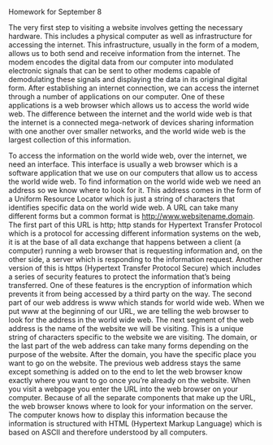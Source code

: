 Homework for September 8

  The very first step to visiting a website involves getting the necessary hardware. This includes a physical computer as well as infrastructure for accessing the internet. This infrastructure, usually in the form of a modem, allows us to both send and receive information from the internet. The modem encodes the digital data from our computer into modulated electronic signals that can be sent to other modems capable of demodulating these signals and displaying the data in its original digital form. After establishing an internet connection, we can access the internet through a number of applications on our computer. One of these applications is a web browser which allows us to access the world wide web. The difference between the internet and the world wide web is that the internet is a connected mega-network of devices sharing information with one another over smaller networks, and the world wide web is the largest collection of this information.
  
  To access the information on the world wide web, over the internet, we need an interface. This interface is usually a web browser which is a software application that we use on our computers that allow us to access the world wide web. To find information on the world wide web we need an address so we know where to look for it. This address comes in the form of a Uniform Resource Locator which is just a string of characters that identifies specific data on the world wide web. A URL can take many different forms but a common format is http://www.websitename.domain. The first part of this URL is http; http stands for Hypertext Transfer Protocol which is a protocol for accessing different information systems on the web, it is at the base of all data exchange that happens between a client (a computer) running a web browser that is requesting information and, on the other side, a server which is responding to the information request. Another version of this is https (Hypertext Transfer Protocol Secure) which includes a series of security features to protect the information that’s being transferred. One of these features is the encryption of information which prevents it from being accessed by a third party on the way. The second part of our web address is www which stands for world wide web. When we put www at the beginning of our URL, we are telling the web browser to look for the address in the world wide web. The next segment of the web address is the name of the website we will be visiting. This is a unique string of characters specific to the website we are visiting. The domain, or the last part of the web address can take many forms depending on the purpose of the website. After the domain, you have the specific place you want to go on the website. The previous web address stays the same except something is added on to the end to let the web browser know exactly where you want to go once you’re already on the website. When you visit a webpage you enter the URL into the web browser on your computer. Because of all the separate components that make up the URL, the web browser knows where to look for your information on the server. The computer knows how to display this information because the information is structured with HTML (Hypertext Markup Language) which is based on ASCII and therefore understood by all computers.  

  
